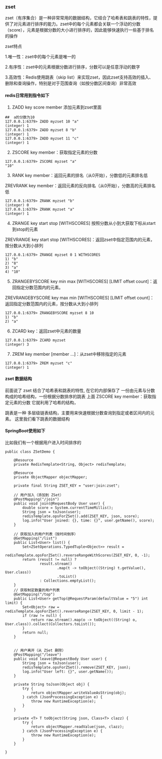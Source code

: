 ### zset

zset（有序集合）是一种非常常用的数据结构，它结合了哈希表和跳表的特性，提供了对元素进行排序的能力。zset中的每个元素都会关联一个浮动的分数（score），元素是根据分数的大小进行排序的，因此能够快速执行一些基于排名的操作

zset特点

1.唯一性：zset中的每个元素是唯一的

2.有序性：zset中的元素根据分数进行排序，分数可以是任意浮动的数字

3.高效性：Redis使用跳表（skip list）来实现zset，因此zset支持高效的插入、删除和查询操作，特别是对于范围查询（如按分数区间查询）非常高效

#### redis日常用到指令如下

1. ZADD key score member 
添加元素到zset里面
```
##  a的分数为10
127.0.0.1:6379> ZADD myzset 10 "a"
(integer) 1
127.0.0.1:6379> ZADD myzset 8 "b"
(integer) 1
127.0.0.1:6379> ZADD myzset 11 "c"
(integer) 1
```
2. ZSCORE key member：获取指定元素的分数
```
127.0.0.1:6379> ZSCORE myzset "a"
"10"
```
3. RANK key member：返回元素的排名（从0开始），分数低的元素排名低

ZREVRANK key member：返回元素的反向排名（从0开始），分数高的元素排名低
```
127.0.0.1:6379> ZRANK myzset "b"
(integer) 0
127.0.0.1:6379> ZRANK myzset "a"
(integer) 1
```
4. ZRANGE key start stop [WITHSCORES] 按照分数从小到大获取下标从start到stop的元素

ZREVRANGE key start stop [WITHSCORES]：返回zset中指定范围内的元素，按分数从大到小排列
```
127.0.0.1:6379> ZRANGE myzset 0 1 WITHSCORES
1) "b"
2) "8"
3) "a"
4) "10"
```
5. ZRANGEBYSCORE key min max [WITHSCORES] [LIMIT offset count]：返回指定分数范围内的元素。

ZREVRANGEBYSCORE key max min [WITHSCORES] [LIMIT offset count]：返回指定分数范围内的元素，按分数从大到小排列
```
127.0.0.1:6379> ZRANGEBYSCORE myzset 8 10
1) "b"
2) "a"
```
6. ZCARD key：返回zset中元素的数量
```
127.0.0.1:6379> ZCARD myzset
(integer) 3
```
7. ZREM key member [member ...]：从zset中移除指定的元素
```
127.0.0.1:6379> ZREM myzset "c"
(integer) 1
```

#### zset 数据结构

前面说了 zset 结合了哈希表和跳表的特性, 在它的内部保存了 一份由元素与分数构成的哈希结构，一份根据分数排序的跳表
上面 ZSCORE key member：获取指定元素的分数 它就利用了哈希的结构，

跳表是一种 多层级链表结构，主要用来快速根据分数查询到指定或者区间内的元素。 这里我们看下跳表的数据结构





#### SpringBoot使用如下

比如我们有一个根据用户进入时间排序的
```
public class ZSetDemo {

    @Resource
    private RedisTemplate<String, Object> redisTemplate;

    @Resource
    private ObjectMapper objectMapper;

    private final String ZSET_KEY = "user:join:zset";

    // 用户加入（添加到 ZSet）
    @PostMapping("/join")
    public void join(@RequestBody User user) {
        double score = System.currentTimeMillis();
        String json = toJson(user);
        redisTemplate.opsForZSet().add(ZSET_KEY, json, score);
        log.info("User joined: {}, time: {}", user.getName(), score);
    }

    // 获取加入的用户列表（按时间倒序）
    @GetMapping("/list")
    public List<User> list() {
        Set<ZSetOperations.TypedTuple<Object>> result =
                redisTemplate.opsForZSet().reverseRangeWithScores(ZSET_KEY, 0, -1);
        return (result != null) ?
                result.stream()
                        .map(t -> toObject((String) t.getValue(), User.class))
                        .toList()
                : Collections.emptyList();
    }
    // 获取制定数量的用户列表
    @GetMapping("/top")
    public List<User> getTop(@RequestParam(defaultValue = "5") int limit) {
        Set<Object> raw = redisTemplate.opsForZSet().reverseRange(ZSET_KEY, 0, limit - 1);
        if (raw != null) {
            return raw.stream().map(o -> toObject((String) o, User.class)).collect(Collectors.toList());
        }
        return null;
    }


    // 用户离开（从 ZSet 删除）
    @PostMapping("/leave")
    public void leave(@RequestBody User user) {
        String json = toJson(user);
        redisTemplate.opsForZSet().remove(ZSET_KEY, json);
        log.info("User left: {}", user.getName());
    }

    private String toJson(Object obj) {
        try {
            return objectMapper.writeValueAsString(obj);
        } catch (JsonProcessingException e) {
            throw new RuntimeException(e);
        }
    }

    private <T> T toObject(String json, Class<T> clazz) {
        try {
            return objectMapper.readValue(json, clazz);
        } catch (JsonProcessingException e) {
            throw new RuntimeException(e);
        }
    }

}
```


